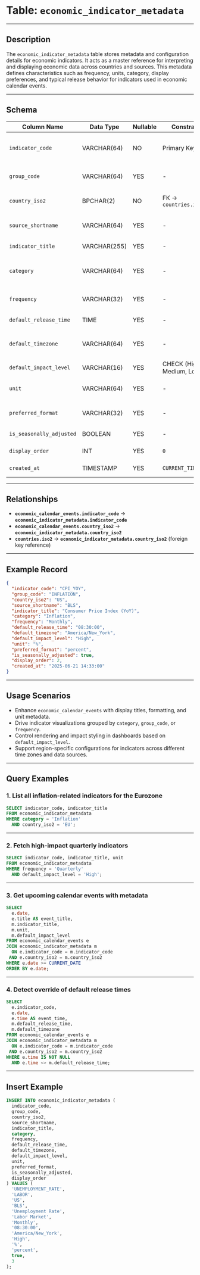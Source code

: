 # **Table: `economic_indicator_metadata`**

---

## **Description**

The `economic_indicator_metadata` table stores metadata and configuration details for economic indicators. It acts as a master reference for interpreting and displaying economic data across countries and sources. This metadata defines characteristics such as frequency, units, category, display preferences, and typical release behavior for indicators used in economic calendar events.

---

## **Schema**

| Column Name              | Data Type    | Nullable | Constraints               | Description                                                                |
| ------------------------ | ------------ | -------- | ------------------------- | -------------------------------------------------------------------------- |
| `indicator_code`         | VARCHAR(64)  | NO       | Primary Key               | Unique identifier for the economic indicator (e.g., `GDP_QOQ`, `CPI_YOY`). |
| `group_code`             | VARCHAR(64)  | YES      | -                         | Logical group for related indicators (e.g., `INFLATION`).                  |
| `country_iso2`           | BPCHAR(2)    | NO       | FK → `countries.iso2`     | ISO 3166-1 alpha-2 country code (e.g., `US`, `JP`).                        |
| `source_shortname`       | VARCHAR(64)  | YES      | -                         | Abbreviated name of the data source (e.g., `BLS`, `ONS`).                  |
| `indicator_title`        | VARCHAR(255) | YES      | -                         | Human-friendly title for the indicator.                                    |
| `category`               | VARCHAR(64)  | YES      | -                         | General category (e.g., `Growth`, `Inflation`, `Labor Market`).            |
| `frequency`              | VARCHAR(32)  | YES      | -                         | Release frequency (`Monthly`, `Quarterly`, etc.).                          |
| `default_release_time`   | TIME         | YES      | -                         | Standard time of release in local time.                                    |
| `default_timezone`       | VARCHAR(64)  | YES      | -                         | Timezone for `default_release_time` (e.g., `America/New_York`).            |
| `default_impact_level`   | VARCHAR(16)  | YES      | CHECK (High, Medium, Low) | Typical market impact level.                                               |
| `unit`                   | VARCHAR(64)  | YES      | -                         | Unit of measurement (e.g., `%`, `Index Points`).                           |
| `preferred_format`       | VARCHAR(32)  | YES      | -                         | Output formatting hint (e.g., `percent`, `decimal`).                       |
| `is_seasonally_adjusted` | BOOLEAN      | YES      | -                         | Flag indicating seasonal adjustment.                                       |
| `display_order`          | INT          | YES      | `0`                       | UI display priority or ordering.                                           |
| `created_at`             | TIMESTAMP    | YES      | `CURRENT_TIMESTAMP`       | Record creation timestamp.                                                 |

---

## **Relationships**

* **`economic_calendar_events.indicator_code`** → **`economic_indicator_metadata.indicator_code`**
* **`economic_calendar_events.country_iso2`** → **`economic_indicator_metadata.country_iso2`**
* **`countries.iso2`** → **`economic_indicator_metadata.country_iso2`** (foreign key reference)

---

## **Example Record**

```json
{
  "indicator_code": "CPI_YOY",
  "group_code": "INFLATION",
  "country_iso2": "US",
  "source_shortname": "BLS",
  "indicator_title": "Consumer Price Index (YoY)",
  "category": "Inflation",
  "frequency": "Monthly",
  "default_release_time": "08:30:00",
  "default_timezone": "America/New_York",
  "default_impact_level": "High",
  "unit": "%",
  "preferred_format": "percent",
  "is_seasonally_adjusted": true,
  "display_order": 2,
  "created_at": "2025-06-21 14:33:00"
}
```

---

## **Usage Scenarios**

* Enhance `economic_calendar_events` with display titles, formatting, and unit metadata.
* Drive indicator visualizations grouped by `category`, `group_code`, or `frequency`.
* Control rendering and impact styling in dashboards based on `default_impact_level`.
* Support region-specific configurations for indicators across different time zones and data sources.

---

## **Query Examples**

### 1. **List all inflation-related indicators for the Eurozone**

```sql
SELECT indicator_code, indicator_title
FROM economic_indicator_metadata
WHERE category = 'Inflation'
  AND country_iso2 = 'EU';
```

---

### 2. **Fetch high-impact quarterly indicators**

```sql
SELECT indicator_code, indicator_title, unit
FROM economic_indicator_metadata
WHERE frequency = 'Quarterly'
  AND default_impact_level = 'High';
```

---

### 3. **Get upcoming calendar events with metadata**

```sql
SELECT 
  e.date, 
  e.title AS event_title, 
  m.indicator_title, 
  m.unit, 
  m.default_impact_level
FROM economic_calendar_events e
JOIN economic_indicator_metadata m 
  ON e.indicator_code = m.indicator_code 
 AND e.country_iso2 = m.country_iso2
WHERE e.date >= CURRENT_DATE
ORDER BY e.date;
```

---

### 4. **Detect override of default release times**

```sql
SELECT 
  e.indicator_code,
  e.date,
  e.time AS event_time,
  m.default_release_time,
  m.default_timezone
FROM economic_calendar_events e
JOIN economic_indicator_metadata m 
  ON e.indicator_code = m.indicator_code 
 AND e.country_iso2 = m.country_iso2
WHERE e.time IS NOT NULL
  AND e.time <> m.default_release_time;
```

---

## **Insert Example**

```sql
INSERT INTO economic_indicator_metadata (
  indicator_code,
  group_code,
  country_iso2,
  source_shortname,
  indicator_title,
  category,
  frequency,
  default_release_time,
  default_timezone,
  default_impact_level,
  unit,
  preferred_format,
  is_seasonally_adjusted,
  display_order
) VALUES (
  'UNEMPLOYMENT_RATE',
  'LABOR',
  'US',
  'BLS',
  'Unemployment Rate',
  'Labor Market',
  'Monthly',
  '08:30:00',
  'America/New_York',
  'High',
  '%',
  'percent',
  true,
  3
);
```